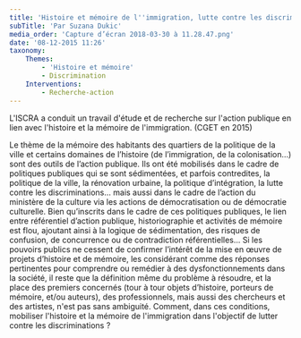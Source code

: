 ```yaml
---
title: 'Histoire et mémoire de l''immigration, lutte contre les discriminations : quelles articulations ?'
subTitle: 'Par Suzana Dukic'
media_order: 'Capture d’écran 2018-03-30 à 11.28.47.png'
date: '08-12-2015 11:26'
taxonomy:
    Themes:
        - 'Histoire et mémoire'
        - Discrimination
    Interventions:
        - Recherche-action
---
```


L'ISCRA a conduit un travail d'étude et de recherche sur l'action publique en lien avec l'histoire et la mémoire de l'immigration. (CGET en 2015)

Le thème de la mémoire des habitants des quartiers de la politique de la ville et certains domaines de l’histoire (de l’immigration, de la colonisation…) sont des outils de l’action publique. Ils ont été mobilisés dans le cadre de politiques publiques qui se sont sédimentées, et parfois contredites, la politique de la ville, la rénovation urbaine, la politique d’intégration, la lutte contre les discriminations… mais aussi dans le cadre de l’action du ministère de la culture via les actions de démocratisation ou de démocratie culturelle. Bien qu’inscrits dans le cadre de ces politiques publiques, le lien entre référentiel d’action publique, historiographie et activités de mémoire est flou, ajoutant ainsi à la logique de sédimentation, des risques de confusion, de concurrence ou de contradiction référentielles... Si les pouvoirs publics ne cessent de confirmer l’intérêt de la mise en œuvre de projets d’histoire et de mémoire, les considérant comme des réponses pertinentes pour comprendre ou remédier à des dysfonctionnements dans la société, il reste que la définition même du problème à résoudre, et la place des premiers concernés (tour à tour objets d’histoire, porteurs de mémoire, et/ou auteurs), des professionnels, mais aussi des chercheurs et des artistes, n'est pas sans ambiguité. Comment, dans ces conditions, mobiliser l'histoire et la mémoire de l'immigration dans l'objectif de lutter contre les discriminations ?